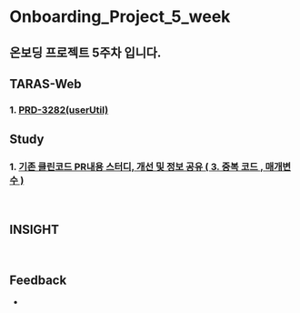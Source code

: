# Onboarding_Project_5_week

## 온보딩 프로젝트 5주차 입니다.

## TARAS-Web
### 1. [PRD-3282(userUtil)](https://github.com/twinnylab/taras-web/pull/216)

## Study
### 1. [기존 클린코드 PR내용 스터디, 개선 및 정보 공유 ( 3. 중복 코드 , 매개변수 )](https://github.com/yechanTW/CleanCoding)
</br>

## INSIGHT

</br>

## Feedback
- 
